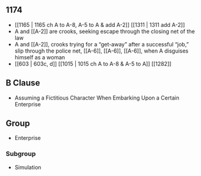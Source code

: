 ## 1174
- [[1165 | 1165 ch A to A-8, A-5 to A &amp; add A-2]] [[1311 | 1311 add A-2]] 
- A and [[A-2]] are crooks, seeking escape through the closing net of the law
- A and [[A-2]], crooks trying for a “get-away” after a successful “job,” slip through the police net, [[A-6]], [[A-6]], [[A-6]], when A disguises himself as a woman
- [[603 | 603c, d]] [[1015 | 1015 ch A to A-8 &amp; A-5 to A]] [[1282]] 

## B Clause
- Assuming a Fictitious Character When Embarking  Upon a Certain Enterprise

## Group
- Enterprise

### Subgroup
- Simulation


